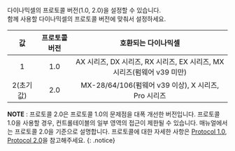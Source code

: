 
다이나믹셀의 프로토콜 버전(1.0, 2.0)을 설정할 수 있습니다.  
함께 사용할 다이나믹셀의 프로토콜 버전에 맞춰서 설정하세요.

|값|프로토콜 버전|호환되는 다이나믹셀|
| :---: | :---: | :---: |
|1|1.0|AX 시리즈, DX 시리즈, RX 시리즈, EX 시리즈, MX 시리즈(펌웨어 v39 미만)|
|2(초기값)|2.0|MX-28/64/106(펌웨어 v39 이상), X 시리즈, Pro 시리즈|

**NOTE** : 프로토콜 2.0은 프로토콜 1.0의 문제점을 대폭 개선한 버전입니다. 프로토콜 1.0을 사용할 경우, 컨트롤테이블의 일부 영역의 접근이 제한될 수 있습니다. 매뉴얼에서는 프로토콜 2.0을 기준으로 설명합니다. 프로토콜에 대한 자세한 사항은 [Protocol 1.0], [Protocol 2.0]을 참고해주세요.
{: .notice}

[Protocol 1.0]: /docs/kr/dxl/protocol1/
[Protocol 2.0]: /docs/kr/dxl/protocol2/

